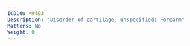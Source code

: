 ```yaml
---
ICD10: M9493
Description: "Disorder of cartilage, unspecified: Forearm"
Matters: No
Weight: 0
---
```

